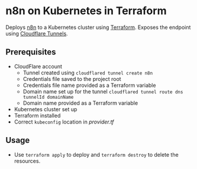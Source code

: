 # n8n on Kubernetes in Terraform

Deploys [n8n](https://n8n.io) to a Kubernetes cluster using [Terraform](https://www.terraform.io). Exposes the endpoint using [Cloudflare Tunnels](https://developers.cloudflare.com/cloudflare-one/connections/connect-apps/).

## Prerequisites
- CloudFlare account
  - Tunnel created using `cloudflared tunnel create n8n`
  - Credentials file saved to the project root
  - Credentials file name provided as a Terraform variable
  - Domain name set up for the tunnel `cloudflared tunnel route dns tunnelId domainName`
  - Domain name provided as a Terraform variable
- Kubernetes cluster set up
- Terraform installed
- Correct `kubeconfig` location in *provider.tf*

## Usage
- Use `terraform apply` to deploy and `terraform destroy` to delete the resources.

